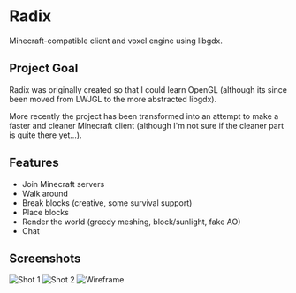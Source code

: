 # Radix
Minecraft-compatible client and voxel engine using libgdx.

## Project Goal
Radix was originally created so that I could learn OpenGL (although its since been moved from LWJGL to the more abstracted libgdx).

More recently the project has been transformed into an attempt to make a faster and cleaner Minecraft client (although I'm not sure if the cleaner part is quite there yet...).

## Features
* Join Minecraft servers
* Walk around
* Break blocks (creative, some survival support)
* Place blocks
* Render the world (greedy meshing, block/sunlight, fake AO)
* Chat

## Screenshots
![Shot 1](https://lambda.sx/pCT.png)
![Shot 2](https://lambda.sx/Gv4.png)
![Wireframe](https://lambda.sx/QBu.png)
